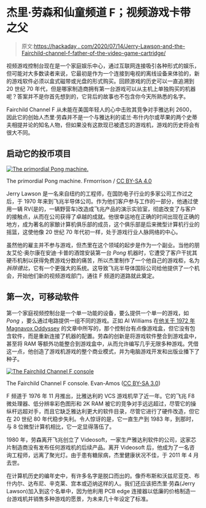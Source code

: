 # 杰里·劳森和仙童频道 F；视频游戏卡带之父

> 原文:[https://hackaday . com/2020/07/14/Jerry-Lawson-and-the-Fairchild-channel-f-father-of-the-video-game-cartridge/](https://hackaday.com/2020/07/14/jerry-lawson-and-the-fairchild-channel-f-father-of-the-video-game-cartridge/)

视频游戏控制台现在是一个家庭娱乐中心，通过互联网连接吸引各种形式的娱乐，但可能对大多数读者来说，它最初是作为一个连接到电视的离线设备来体验的，新的游戏软件必须以盒式磁带或光盘的形式购买。回顾游戏的历史可以一直追溯到 20 世纪 70 年代，但是哪家制造商拥有第一台游戏可以从主机上单独购买的机器呢？答案并不是你首先想到的，它背后的故事也不包含你今天所熟悉的名字。

Fairchild Channel F 从未能在美国年轻人的心中击败其竞争对手雅达利 2600，因此它的创始人杰里·劳森并不是一个与雅达利的诺兰·布什内尔或苹果的两个史蒂夫相提并论的知名人物，但如果没有这款现已被遗忘的游戏机，游戏的历史将会有很大不同。

## 启动它的投币项目

[![The primordial Pong machine.](../Images/be435bdfeb61c1f88a3fb611bb73236c.png)](https://hackaday.com/wp-content/uploads/2020/06/Pong_prototype.jpg)

The primordial Pong machine. Frmorrison / [CC BY-SA 4.0](https://commons.wikimedia.org/wiki/File:Pong_prototype.jpg)

Jerry Lawson 是一名来自纽约的工程师，在国防电子行业的多家公司工作过之后，于 1970 年来到飞兆半导体公司。作为他们客户参与工作的一部分，他通过使用一辆 RV(是的，一辆野营车)改造成飞兆产品的演示实验室，彻底改变了与客户的接触点，从而在公司获得了卓越的成就。他很幸运地在正确的时间出现在正确的地方，成为著名的家酿计算机俱乐部的成员，这个俱乐部是后来微型计算机行业的摇篮，这使他像 20 世纪 70 年代初一样，处于游戏行业人脉网络的中心。

虽然他的雇主并不参与游戏，但杰里在这个领域的起步是作为一个副业。当他的朋友艾伦·奥尔康在安迪·卡普的酒馆安装第一台 *Pong* 机器时，它遭受了客户干扰其硬币机制以获得免费游戏分数的痛苦，所以杰里制作了一个他自己的游戏柜，名为*拆除德比*，它有一个更强大的系统。这导致飞兆半导体国际公司给他提供了一个机会，开始他们新的视频游戏部门，通往 F 频道的道路就此奠定。

## 第一次，可移动软件

第一个家庭视频控制台是一个单一功能的设备，要么提供一个单一的游戏，如 *Pong* ，要么通过电路提供一组不同的游戏。正如 Al Williams 在[他关于 1972 年 Magnavox Oddyssey](https://hackaday.com/2017/09/14/retrotectacular-a-video-game-odyssey/) 的文章中所写的，那个控制台有点像游戏盒，但它没有包含软件，而是重新连接了机器的配置。劳森的创新是将游戏软件整合到游戏盒中，甚至将 RAM 等额外功能整合到游戏盒中，从而允许编写几乎无限多种游戏。凭借这一点，他创造了游戏机游戏的整个商业模式，并为电脑游戏开发和出版业播下了种子。

[![The Fairchild Channel F console](../Images/f69d0bc259863aef0f5c460b98c4dafd.png)](https://hackaday.com/wp-content/uploads/2020/06/1280px-Fairchild-Channel-F.jpg)

The Fairchild Channel F console. Evan-Amos ([CC BY-SA 3.0](https://commons.wikimedia.org/wiki/File:Fairchild-Channel-F.jpg))

F 频道于 1976 年 11 月推出，比雅达利的 VCS 游戏机早了近一年。它的飞兆 F8 微处理器、低分辨率彩色图形和 2K RAM 被它的竞争对手远远超过，尽管它的操纵杆远超对手，而且它缺乏雅达利更大的软件目录，尽管它进行了硬件改造，但它在 20 世纪 80 年代稳步失利。令人惊讶的是，它一直生产到 1983 年，到那时，与 8 位微型计算机相比，它一定显得落伍了。

1980 年，劳森离开飞兆创立了 Videosoft，一家生产雅达利软件的公司，这家芯片制造商没有发布任何游戏机的后续产品。离开 Videosoft 后，他成为了一名咨询工程师，远离了聚光灯。由于患有糖尿病，杰里健康状况不佳，于 2011 年 4 月去世。

在计算机历史的编年史中，有许多名字是脱口而出的。像乔布斯和沃兹尼亚克、布什内尔、达布尼、辛克莱、宫本或迈纳这样的人。我们还应该把杰里·劳森(Jerry Lawson)加入到这个名单中，因为他利用 PCB edge 连接器以低廉的价格制造一台游戏机并销售多种游戏的愿景，为未来几十年设定了标准。